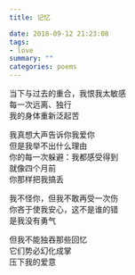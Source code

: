 ```yaml
---
title: 记忆

date: 2018-09-12 21:23:08 
tags:
- love
summary: ""
categories: poems
---
```

当下与过去的重合，我恨我太敏感\
每一次远离、独行\
我的身体重新泛起苦

我真想大声告诉你我爱你\
但是我举不出什么理由\
你的每一次躲避：我都感受得到\
就像四个月前\
你那样把我搞丢

我不怪你，但我不敢再受一次伤\
你吝于使我安心，这不是谁的错\
是我没有勇气

但我不能独吞那些回忆\
它们势必幻化成掌\
压下我的爱意
